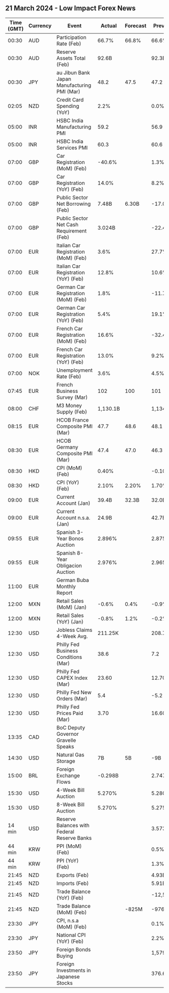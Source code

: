 ## 21 March 2024 - Low Impact Forex News

| Time (GMT) | Currency | Event | Actual | Forecast | Previous |
|------|----------|-------|--------|----------|----------|
| 00:30 | AUD | Participation Rate (Feb) | 66.7% | 66.8% | 66.6% |
| 00:30 | AUD | Reserve Assets Total (Feb) | 92.6B |  | 92.3B |
| 00:30 | JPY | au Jibun Bank Japan Manufacturing PMI (Mar) | 48.2 | 47.5 | 47.2 |
| 02:05 | NZD | Credit Card Spending (YoY) | 2.2% |  | 0.0% |
| 05:00 | INR | HSBC India Manufacturing PMI | 59.2 |  | 56.9 |
| 05:00 | INR | HSBC India Services PMI | 60.3 |  | 60.6 |
| 07:00 | GBP | Car Registration (MoM) (Feb) | -40.6% |  | 1.3% |
| 07:00 | GBP | Car Registration (YoY) (Feb) | 14.0% |  | 8.2% |
| 07:00 | GBP | Public Sector Net Borrowing (Feb) | 7.48B | 6.30B | -17.04B |
| 07:00 | GBP | Public Sector Net Cash Requirement (Feb) | 3.024B |  | -22.482B |
| 07:00 | EUR | Italian Car Registration (MoM) (Feb) | 3.6% |  | 27.7% |
| 07:00 | EUR | Italian Car Registration (YoY) (Feb) | 12.8% |  | 10.6% |
| 07:00 | EUR | German Car Registration (MoM) (Feb) | 1.8% |  | -11.7% |
| 07:00 | EUR | German Car Registration (YoY) (Feb) | 5.4% |  | 19.1% |
| 07:00 | EUR | French Car Registration (MoM) (Feb) | 16.6% |  | -32.4% |
| 07:00 | EUR | French Car Registration (YoY) (Feb) | 13.0% |  | 9.2% |
| 07:00 | NOK | Unemployment Rate (Feb) | 3.6% |  | 4.5% |
| 07:45 | EUR | French Business Survey (Mar) | 102 | 100 | 101 |
| 08:00 | CHF | M3 Money Supply (Feb) | 1,130.1B |  | 1,134.7B |
| 08:15 | EUR | HCOB France Composite PMI (Mar) | 47.7 | 48.6 | 48.1 |
| 08:30 | EUR | HCOB Germany Composite PMI (Mar) | 47.4 | 47.0 | 46.3 |
| 08:30 | HKD | CPI (MoM) (Feb) | 0.40% |  | -0.10% |
| 08:30 | HKD | CPI (YoY) (Feb) | 2.10% | 2.20% | 1.70% |
| 09:00 | EUR | Current Account (Jan) | 39.4B | 32.3B | 32.0B |
| 09:00 | EUR | Current Account n.s.a. (Jan) | 24.9B |  | 42.7B |
| 09:55 | EUR | Spanish 3-Year Bonos Auction | 2.896% |  | 2.875% |
| 09:55 | EUR | Spanish 8-Year Obligacion Auction | 2.976% |  | 2.965% |
| 11:00 | EUR | German Buba Monthly Report |  |  |  |
| 12:00 | MXN | Retail Sales (MoM) (Jan) | -0.6% | 0.4% | -0.9% |
| 12:00 | MXN | Retail Sales (YoY) (Jan) | -0.8% | 1.2% | -0.2% |
| 12:30 | USD | Jobless Claims 4-Week Avg. | 211.25K |  | 208.75K |
| 12:30 | USD | Philly Fed Business Conditions (Mar) | 38.6 |  | 7.2 |
| 12:30 | USD | Philly Fed CAPEX Index (Mar) | 23.60 |  | 12.70 |
| 12:30 | USD | Philly Fed New Orders (Mar) | 5.4 |  | -5.2 |
| 12:30 | USD | Philly Fed Prices Paid (Mar) | 3.70 |  | 16.60 |
| 13:35 | CAD | BoC Deputy Governor Gravelle Speaks |  |  |  |
| 14:30 | USD | Natural Gas Storage | 7B | 5B | -9B |
| 15:00 | BRL | Foreign Exchange Flows | -0.298B |  | 2.747B |
| 15:30 | USD | 4-Week Bill Auction | 5.270% |  | 5.280% |
| 15:30 | USD | 8-Week Bill Auction | 5.270% |  | 5.275% |
| 14 min | USD | Reserve Balances with Federal Reserve Banks |  |  | 3.573T |
| 44 min | KRW | PPI (MoM) (Feb) |  |  | 0.5% |
| 44 min | KRW | PPI (YoY) (Feb) |  |  | 1.3% |
| 21:45 | NZD | Exports (Feb) |  |  | 4.93B |
| 21:45 | NZD | Imports (Feb) |  |  | 5.91B |
| 21:45 | NZD | Trade Balance (YoY) (Feb) |  |  | -12,500M |
| 21:45 | NZD | Trade Balance (MoM) (Feb) |  | -825M | -976M |
| 23:30 | JPY | CPI, n.s.a (MoM) (Feb) |  |  | 0.1% |
| 23:30 | JPY | National CPI (YoY) (Feb) |  |  | 2.2% |
| 23:50 | JPY | Foreign Bonds Buying |  |  | 1,579.6B |
| 23:50 | JPY | Foreign Investments in Japanese Stocks |  |  | 376.6B |
